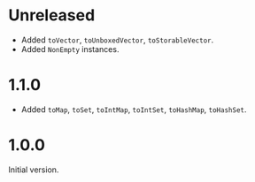 # Unreleased

* Added `toVector`, `toUnboxedVector`, `toStorableVector`.
* Added `NonEmpty` instances.

# 1.1.0

* Added `toMap`, `toSet`, `toIntMap`, `toIntSet`, `toHashMap`, `toHashSet`.

# 1.0.0

Initial version.
